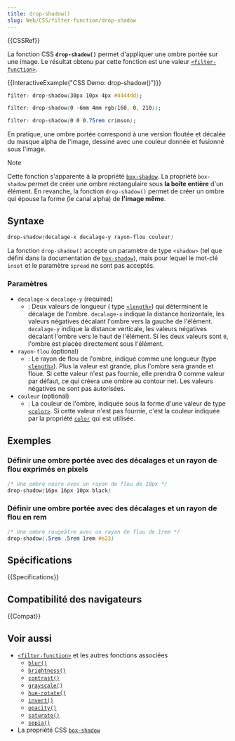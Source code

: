 ```yaml
---
title: drop-shadow()
slug: Web/CSS/filter-function/drop-shadow
---
```


{{CSSRef}}

La fonction CSS **`drop-shadow()`** permet d'appliquer une ombre portée sur une image. Le résultat obtenu par cette fonction est une valeur [`<filter-function>`](/fr/docs/Web/CSS/filter-function).

{{InteractiveExample("CSS Demo: drop-shadow()")}}

```css interactive-example-choice
filter: drop-shadow(30px 10px 4px #4444dd);
```

```css interactive-example-choice
filter: drop-shadow(0 -6mm 4mm rgb(160, 0, 210));
```

```css interactive-example-choice
filter: drop-shadow(0 0 0.75rem crimson);
```

En pratique, une ombre portée correspond à une version floutée et décalée du masque alpha de l'image, dessiné avec une couleur donnée et fusionné sous l'image.

> [!NOTE]
> Cette fonction s'apparente à la propriété [`box-shadow`](/fr/docs/Web/CSS/box-shadow). La propriété `box-shadow` permet de créer une ombre rectangulaire sous **la boîte entière** d'un élément. En revanche, la fonction `drop-shadow()` permet de créer un ombre qui épouse la forme (le canal alpha) de **l'image même**.

## Syntaxe

```css
drop-shadow(decalage-x decalage-y rayon-flou couleur)
```

La fonction `drop-shadow()` accepte un paramètre de type `<shadow>` (tel que défini dans la documentation de [`box-shadow`](/fr/docs/Web/CSS/box-shadow)), mais pour lequel le mot-clé `inset` et le paramètre `spread` ne sont pas acceptés.

### Paramètres

- `decalage-x` `decalage-y` (required)
  - : Deux valeurs de longueur ( type [`<length>`](/fr/docs/Web/CSS/length)) qui déterminent le décalage de l'ombre. `decalage-x` indique la distance horizontale, les valeurs négatives décalant l'ombre vers la gauche de l'élément. `decalage-y` indique la distance verticale, les valeurs négatives décalant l'ombre vers le haut de l'élément. Si les deux valeurs sont `0`, l'ombre est placée directement sous l'élément.
- `rayon-flou` (optional)
  - : Le rayon de flou de l'ombre, indiqué comme une longueur (type [`<length>`](/fr/docs/Web/CSS/length)). Plus la valeur est grande, plus l'ombre sera grande et floue. Si cette valeur n'est pas fournie, elle prendra 0 comme valeur par défaut, ce qui créera une ombre au contour net. Les valeurs négatives ne sont pas autorisées.
- `couleur` (optional)
  - : La couleur de l'ombre, indiquée sous la forme d'une valeur de type [`<color>`](/fr/docs/Web/CSS/color_value). Si cette valeur n'est pas fournie, c'est la couleur indiquée par la propriété [`color`](/fr/docs/Web/CSS/color) qui est utilisée.

## Exemples

### Définir une ombre portée avec des décalages et un rayon de flou exprimés en pixels

```css
/* Une ombre noire avec un rayon de flou de 10px */
drop-shadow(16px 16px 10px black)
```

### Définir une ombre portée avec des décalages et un rayon de flou en rem

```css
/* Une ombre rougeâtre avec un rayon de flou de 1rem */
drop-shadow(.5rem .5rem 1rem #e23)
```

## Spécifications

{{Specifications}}

## Compatibilité des navigateurs

{{Compat}}

## Voir aussi

- [`<filter-function>`](/fr/docs/Web/CSS/filter-function) et les autres fonctions associées
  - [`blur()`](</fr/docs/Web/CSS/filter-function/blur()>)
  - [`brightness()`](</fr/docs/Web/CSS/filter-function/brightness()>)
  - [`contrast()`](</fr/docs/Web/CSS/filter-function/contrast()>)
  - [`grayscale()`](</fr/docs/Web/CSS/filter-function/grayscale()>)
  - [`hue-rotate()`](</fr/docs/Web/CSS/filter-function/hue-rotate()>)
  - [`invert()`](</fr/docs/Web/CSS/filter-function/invert()>)
  - [`opacity()`](</fr/docs/Web/CSS/filter-function/opacity()>)
  - [`saturate()`](</fr/docs/Web/CSS/filter-function/saturate()>)
  - [`sepia()`](</fr/docs/Web/CSS/filter-function/sepia()>)
- La propriété CSS [`box-shadow`](/fr/docs/Web/CSS/box-shadow)
